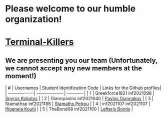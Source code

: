 # Please welcome to our humble organization!

# [Terminal-Killers](https://github.com/Terminal-Killers)

## We are presenting you our team (Unfortunately, we cannot accept any new members at the moment!)

| # | Usernames |   Student Identification Code   |  Links for the Github profiles|
| -------------| ------------- | -------- |
| 1 |  Greekforce1821     inf2021098      | [Spyros Kokotos](https://github.com/Greekforce1821)       |
| 2 |  Giannpavlos        inf2021040      | [Pavlos Giannakos](https://github.com/Giannpavlos)        |
| 3 |  Stamathsp          inf2021186      | [Stamaths Petrou](https://github.com/stamathsp)           |
| 4 |  inf2021107         inf2021107      | [Ifigeneia Koutli](https://github.com/inf2021107)        |
| 5 |  TheBond08          inf2021160      | [Lefteris Bontis](https://github.com/TheBond08)           |
                     




